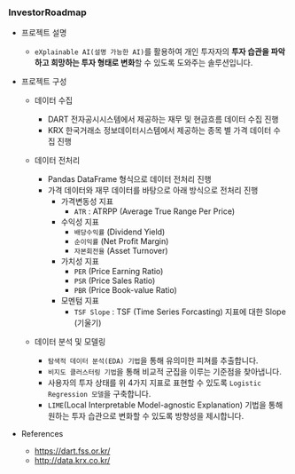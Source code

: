 ### InvestorRoadmap

- 프로젝트 설명
  - `eXplainable AI(설명 가능한 AI)`를 활용하여 개인 투자자의 **투자 습관을 파악하고 희망하는 투자 형태로 변화**할 수 있도록 도와주는 솔루션입니다.

- 프로젝트 구성
  - 데이터 수집
    - DART 전자공시시스템에서 제공하는 재무 및 현금흐름 데이터 수집 진행
    - KRX 한국거래소 정보데이터시스템에서 제공하는 종목 별 가격 데이터 수집 진행

  - 데이터 전처리
    - Pandas DataFrame 형식으로 데이터 전처리 진행
    - 가격 데이터와 재무 데이터를 바탕으로 아래 방식으로 전처리 진행
      - 가격변동성 지표
        - `ATR` : ATRPP (Average True Range Per Price)
      - 수익성 지표
        - `배당수익률` (Dividend Yield)
        - `순이익률` (Net Profit Margin)
        - `자본회전율` (Asset Turnover)
      - 가치성 지표
        - `PER` (Price Earning Ratio)
        - `PSR` (Price Sales Ratio)
        - `PBR` (Price Book-value Ratio)
      - 모멘텀 지표
        - `TSF Slope` : TSF (Time Series Forcasting) 지표에 대한 Slope (기울기)

  - 데이터 분석 및 모델링
    - `탐색적 데이터 분석(EDA) 기법`을 통해 유의미한 피쳐를 추출합니다.
    - `비지도 클러스터링 기법`을 통해 비교적 군집을 이루는 기준점을 찾아냅니다.
    - 사용자의 투자 상태를 위 4가지 지표로 표현할 수 있도록 `Logistic Regression 모델`을 구축합니다.
    - `LIME`(Local Interpretable Model-agnostic Explanation) 기법을 통해 원하는 투자 습관으로 변화할 수 있도록 방향성을 제시합니다.

- References
  - https://dart.fss.or.kr/
  - http://data.krx.co.kr/
